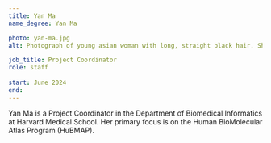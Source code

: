 ```yaml
---
title: Yan Ma
name_degree: Yan Ma

photo: yan-ma.jpg
alt: Photograph of young asian woman with long, straight black hair. She is wearing a bright pink top with a neutral expression. The background is a plain, light-colored wall.

job_title: Project Coordinator
role: staff
    
start: June 2024
end:
---
```

Yan Ma is a Project Coordinator in the Department of Biomedical Informatics at Harvard Medical School. Her primary focus is on the Human BioMolecular Atlas Program (HuBMAP).
